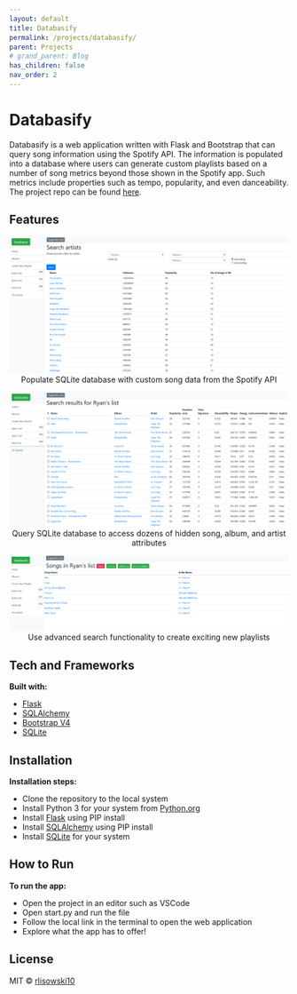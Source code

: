 ```yaml
---
layout: default
title: Databasify
permalink: /projects/databasify/
parent: Projects
# grand_parent: Blog
has_children: false
nav_order: 2
---
```


# Databasify
Databasify is a web application written with Flask and Bootstrap that can query song information using the Spotify API. 
The information is populated into a database where users can generate custom playlists based on a number of song metrics beyond those shown in the Spotify app.
Such metrics include properties such as tempo, popularity, and even danceability. 
The project repo can be found [here](https://github.com/rlisowski10/Databasify/).

## Features

<p align="center">
    <img src="https://raw.githubusercontent.com/rlisowski10/Databasify/master/screenshots/Screenshot_1.png" width=700>
    <br/>
    Populate SQLite database with custom song data from the Spotify API
</p>

<p align="center">
    <img src="https://raw.githubusercontent.com/rlisowski10/Databasify/master/screenshots/Screenshot_3.png" width=700>
    <br/>
    Query SQLite database to access dozens of hidden song, album, and artist attributes
</p>

<p align="center">
    <img src="https://raw.githubusercontent.com/rlisowski10/Databasify/master/screenshots/Screenshot_4.png" width=700>
    <br/>
    Use advanced search functionality to create exciting new playlists
</p>

## Tech and Frameworks
<b>Built with:</b>
- [Flask](https://pypi.org/project/Flask/)
- [SQLAlchemy](https://pypi.org/project/SQLAlchemy/)
- [Bootstrap V4](https://getbootstrap.com/docs/4.0/getting-started/introduction/)
- [SQLite](https://www.sqlite.org/index.html)

## Installation
<b>Installation steps:</b>
- Clone the repository to the local system
- Install Python 3 for your system from [Python.org](https://www.python.org/)
- Install [Flask](https://pypi.org/project/Flask/) using PIP install
- Install [SQLAlchemy](https://pypi.org/project/SQLAlchemy/) using PIP install
- Install [SQLite](https://www.sqlite.org/index.html) for your system

## How to Run
<b>To run the app:</b>
- Open the project in an editor such as VSCode
- Open start.py and run the file
- Follow the local link in the terminal to open the web application
- Explore what the app has to offer!

## License
MIT © [rlisowski10](https://github.com/rlisowski10/)